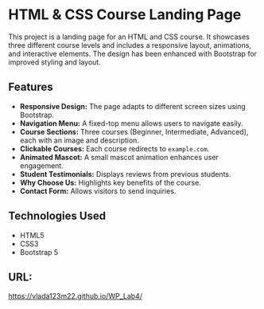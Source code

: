# HTML & CSS Course Landing Page

This project is a landing page for an HTML and CSS course. It showcases three different course levels and includes a responsive layout, animations, and interactive elements. The design has been enhanced with Bootstrap for improved styling and layout.

## Features
- **Responsive Design:** The page adapts to different screen sizes using Bootstrap.
- **Navigation Menu:** A fixed-top menu allows users to navigate easily.
- **Course Sections:** Three courses (Beginner, Intermediate, Advanced), each with an image and description.
- **Clickable Courses:** Each course redirects to `example.com`.
- **Animated Mascot:** A small mascot animation enhances user engagement.
- **Student Testimonials:** Displays reviews from previous students.
- **Why Choose Us:** Highlights key benefits of the course.
- **Contact Form:** Allows visitors to send inquiries.

## Technologies Used
- HTML5
- CSS3
- Bootstrap 5

## URL: 
https://vlada123m22.github.io/WP_Lab4/




